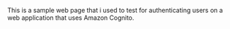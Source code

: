 This is a sample web page that i used to test for authenticating users on a web application that uses Amazon Cognito.
